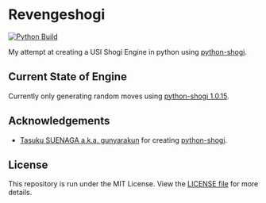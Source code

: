 # Revengeshogi

[![Python Build](https://github.com/SriMethan/Revengeshogi/actions/workflows/python-build.yml/badge.svg)](https://github.com/SriMethan/Revengeshogi/actions/workflows/python-build.yml)

My attempt at creating a USI Shogi Engine in python using [python-shogi](https://github.com/gunyarakun/python-shogi).

## Current State of Engine

Currently only generating random moves using [python-shogi 1.0.15](https://pypi.org/project/python-shogi/).

## Acknowledgements

- [Tasuku SUENAGA a.k.a. gunyarakun](https://github.com/gunyarakun) for creating [python-shogi](https://pypi.org/project/python-shogi).

## License

This repository is run under the MIT License. View the [LICENSE file](https://github.com/SriMethan/Revengeshogi/blob/main/LICENSE) for more details.